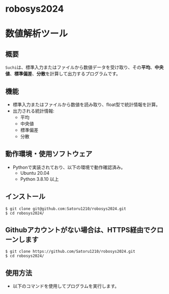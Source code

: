 # robosys2024
# 数値解析ツール

## 概要
`Suchi`は、標準入力またはファイルから数値データを受け取り、その**平均**、**中央値**、**標準偏差**、**分散**を計算して出力するプログラムです。

## 機能
- 標準入力またはファイルから数値を読み取り、float型で統計情報を計算。
- 出力される統計情報:
  - 平均
  - 中央値
  - 標準偏差
  - 分散

## 動作環境・使用ソフトウェア
- Pythonで実装されており、以下の環境で動作確認済み。
  - Ubuntu 20.04
  - Python 3.8.10 以上

## インストール
```
$ git clone git@github.com:Satoru1210/robosys2024.git
$ cd robosys2024/
```
## Githubアカウントがない場合は、HTTPS経由でクローンします
```
$ git clone https://github.com/Satoru1210/robosys2024.git
$ cd robosys2024/
```
## 使用方法
- 以下のコマンドを使用してプログラムを実行します。

